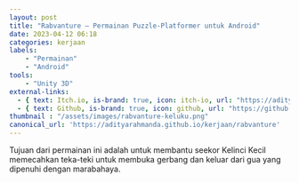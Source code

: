 ```yaml
---
layout: post
title: "Rabvanture – Permainan Puzzle-Platformer untuk Android"
date: 2023-04-12 06:18
categories: kerjaan
labels: 
    - "Permainan"
    - "Android" 
tools: 
    - "Unity 3D"
external-links:
  - { text: Itch.io, is-brand: true, icon: itch-io, url: "https://adityarahmanda.itch.io/rabvanture" }
  - { text: Github, is-brand: true, icon: github, url: "https://github.com/adityarahmanda/Rabvanture" }
thumbnail : "/assets/images/rabvanture-keluku.png"
canonical_url: 'https://adityarahmanda.github.io/kerjaan/rabvanture'
---
```

Tujuan dari permainan ini adalah untuk membantu seekor Kelinci Kecil memecahkan teka-teki untuk membuka gerbang dan keluar dari gua yang dipenuhi dengan marabahaya.

<!--excerpt-->

 